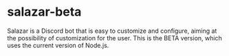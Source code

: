 # salazar-beta
Salazar is a Discord bot that is easy to customize and configure, aiming at the possibility of customization for the user. This is the BETA version, which uses the current version of Node.js.
